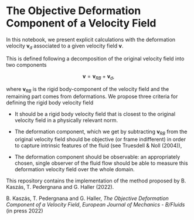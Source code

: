 # The Objective Deformation Component of a Velocity Field


In this notebook, we present explicit calculations with the deformation velocity $\mathbf{v}_d$ associated to a given velocity field $\mathbf{v}$. 

This is defined following a decomposition of the original velocity field into two components

$$
\begin{equation}
\label{eq1}
\mathbf{v} = \mathbf{v}_{RB} + \mathbf{v}_{d},
\end{equation}
$$

where $\mathbf{v}_{RB}$ is the rigid body-component of the velocity field and the remaining part comes from deformations. 
We propose three criteria for defining the rigid body velocity field

- It should be a rigid body velocity field that is closest to the original velocity field in a physically relevant norm.

- The deformation component, which we get by subtracting $\mathbf{v}_{RB}$ from the original velocity field should be objective (or frame indifferent) in order to capture
intrinsic features of the fluid (see Truesdell & Noll (2004)),

- The deformation component should be observable: an appropriately chosen, single observer of the fluid flow should be able to measure this deformation velocity field over the whole domain.

This repository contains the implementation of the method proposed by B. Kaszás, T. Pedergnana and G. Haller (2022).



B. Kaszás, T. Pedergnana and G. Haller, _The Objective Deformation Component of a Velocity Field_, _European Journal of Mechanics - B/Fluids_ (in press 2022)
